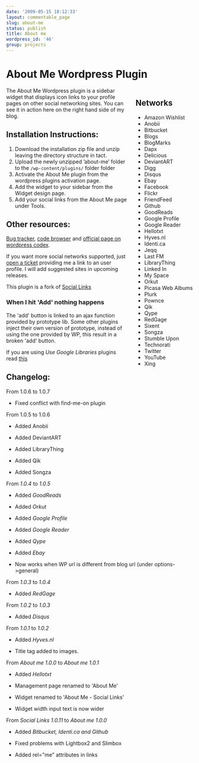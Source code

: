 ```yaml
---
date: '2009-05-15 18:12:33'
layout: commentable_page
slug: about-me
status: publish
title: About me
wordpress_id: '46'
group: projects
---
```


# About Me Wordpress Plugin


<div style="float: right; margin-left: 20px;">
<h2>Networks</h2>
<ul>
<li> Amazon Wishlist</li>
<li>Anobii</li>
<li> Bitbucket</li>
<li> Blogs</li>
<li> BlogMarks</li>
<li> Dapx</li>
<li> Delicious</li>
<li>DeviantART</li>
<li> Digg</li>
<li> Disqus</li>
<li> Ebay</li>
<li> Facebook</li>
<li> Flickr</li>
<li> FriendFeed</li>
<li> Github</li>
<li> GoodReads</li>
<li> Google Profile</li>
<li> Google Reader</li>
<li> Hellotxt</li>
<li> Hyves.nl</li>
<li> Identi.ca</li>
<li> Jeqq</li>
<li> Last FM</li>
<li>LibraryThing</li>
<li> Linked In</li>
<li> My Space</li>
<li> Orkut</li>
<li> Picasa Web Albums</li>
<li> Plurk</li>
<li> Pownce</li>
<li>Qik</li>
<li> Qype</li>
<li> RedGage</li>
<li> Sixent</li>
<li>Songza</li>
<li> Stumble Upon</li>
<li> Technorati</li>
<li> Twitter</li>
<li> YouTube</li>
<li> Xing</li>
</ul>
</div>


The About Me Wordpress plugin is a sidebar widget that displays icon links to your profile pages on other social networking sites. You can see it in action here on the right hand side of my blog.


## Installation Instructions:


1. Download the installation zip file and unzip leaving the directory structure in tact.
2. Upload the newly unzipped ’about-me’ folder to the `/wp-content/plugins/` folder folder
3. Activate the About Me plugin from the wordpress plugins activation page.
4. Add the widget to your sidebar from the Widget design page.
5. Add your social links from the About Me page under Tools.


## Other resources:


[Bug tracker](http://bb.alessiocaiazza.info/about-me/issues/), [code browser](http://bb.alessiocaiazza.info/about-me/src/) and [official page on wordpress codex](http://wordpress.org/extend/plugins/about-me/).

If you want more social networks supported, just [open a ticket](http://bb.alessiocaiazza.info/about-me/issues/new/) providing me a link to an user profile. I will add suggested sites in upcoming releases.

This plugin is a fork of [Social Links](http://wordpress.org/extend/plugins/social-links/)


### When I hit 'Add' nothing happens


The 'add' button is linked to an ajax function provided by prototype lib. Some other plugins inject their own version of prototype, instead of using the one provided by WP, this result in a broken 'add' button.

If you are using _Use Google Libraries_ plugins read [this](http://code.l0g.in/about-me/issue/7/wp-28-final-add-button-is-disabled)


## Changelog:


From 1.0.6 to 1.0.7



	
  * Fixed conflict with find-me-on plugin


From 1.0.5 to 1.0.6

	
  * Added Anobii

	
  * Added DeviantART

	
  * Added LibraryThing

	
  * Added Qik

	
  * Added Songza


From _1.0.4_ to _1.0.5_



	
  * Added _GoodReads_

	
  * Added _Orkut_

	
  * Added _Google Profile_

	
  * Added _Google Reader_

	
  * Added _Qype_

	
  * Added _Ebay_

	
  * Now works when WP url is different from blog url (under options->general)


From _1.0.3_ to _1.0.4_



	
  * Added _RedGage_


From _1.0.2_ to _1.0.3_



	
  * Added _Disqus_


From _1.0.1_ to _1.0.2_



	
  * Added _Hyves.nl_

	
  * Title tag added to images.


From _About me 1.0.0_ to _About me 1.0.1_



	
  * Added _Hellotxt_

	
  * Management page renamed to 'About Me'

	
  * Widget renamed to 'About Me - Social Links'

	
  * Widget width input text is now wider


From _Social Links 1.0.11_ to _About me 1.0.0_



	
  * Added _Bitbucket, Identi.ca and Github_

	
  * Fixed problems with Lightbox2 and Slimbox

	
  * Added rel="me" attributes in links


